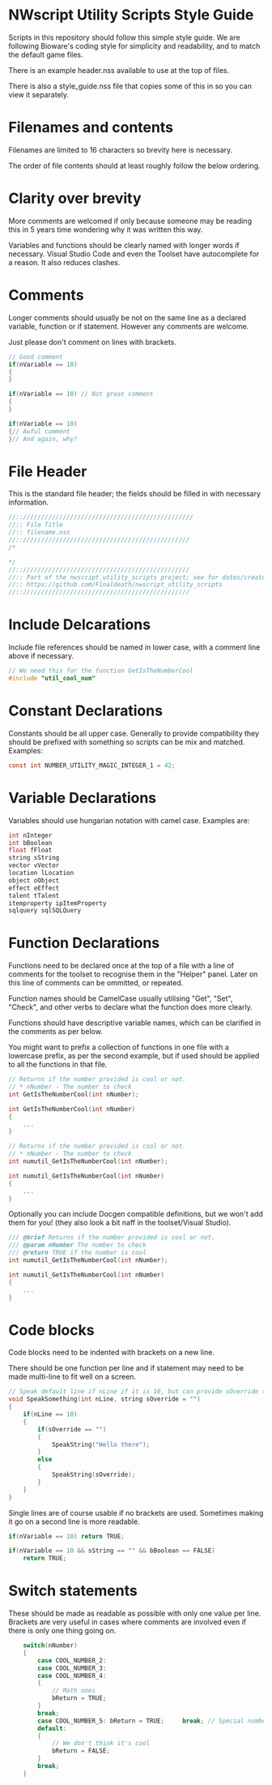 # NWscript Utility Scripts Style Guide
Scripts in this repository should follow this simple style guide. We are following Bioware's coding style for simplicity and readability, and to match the default game files.

There is an example header.nss available to use at the top of files.

There is also a style_guide.nss file that copies some of this in so you can view it separately.

# Filenames and contents

Filenames are limited to 16 characters so brevity here is necessary.

The order of file contents should at least roughly follow the below ordering.

# Clarity over brevity

More comments are welcomed if only because someone may be reading this in 5 years time wondering why it was written this way.

Variables and functions should be clearly named with longer words if necessary. Visual Studio Code and even the Toolset have autocomplete for a reason. It also reduces clashes.

# Comments

Longer comments should usually be not on the same line as a declared variable, function or if statement. However any comments are welcome.

Just please don't comment on lines with brackets.

```c
// Good comment
if(nVariable == 10)
{
}

if(nVariable == 10) // Not great comment
{
}

if(nVariable == 10)
{// Awful comment
}// And again, why?
```

# File Header

This is the standard file header; the fields should be filled in with necessary information.

```c
//::///////////////////////////////////////////////
//:: File Title
//:: filename.nss
//:://////////////////////////////////////////////
/*

*/
//:://////////////////////////////////////////////
//:: Part of the nwscript_utility_scripts project; see for dates/creator info
//:: https://github.com/Finaldeath/nwscript_utility_scripts
//:://////////////////////////////////////////////
```

# Include Delcarations

Include file references should be named in lower case, with a comment line above if necessary.

```c
// We need this for the function GetIsTheNumberCool
#include "util_cool_num"
```

# Constant Declarations

Constants should be all upper case. Generally to provide compatibility they should be prefixed with something so scripts can be mix and matched. Examples:

```c
const int NUMBER_UTILITY_MAGIC_INTEGER_1 = 42;
```

# Variable Declarations

Variables should use hungarian notation with camel case. Examples are:

```c
int nInteger
int bBoolean
float fFloat
string sString
vector vVector
location lLocation
object oObject
effect eEffect
talent tTalent
itemproperty ipItemProperty
sqlquery sqlSQLQuery
```

# Function Declarations

Functions need to be declared once at the top of a file with a line of comments for the toolset to recognise them in the "Helper" panel. Later on this line of comments can be ommitted, or repeated.

Function names should be CamelCase usually utilising "Get", "Set", "Check", and other verbs to declare what the function does more clearly.

Functions should have descriptive variable names, which can be clarified in the comments as per below.

You might want to prefix a collection of functions in one file with a lowercase prefix, as per the second example, but if used should be applied to all the functions in that file.

```c
// Returns if the number provided is cool or not.
// * nNumber - The number to check
int GetIsTheNumberCool(int nNumber);

int GetIsTheNumberCool(int nNumber)
{
	...
}

// Returns if the number provided is cool or not.
// * nNumber - The number to check
int numutil_GetIsTheNumberCool(int nNumber);

int numutil_GetIsTheNumberCool(int nNumber)
{
	...
}
```

Optionally you can include Docgen compatible definitions, but we won't add them for you! (they also look a bit naff in the toolset/Visual Studio).

```c
/// @brief Returns if the number provided is cool or not.
/// @param nNumber The number to check
/// @return TRUE if the number is cool
int numutil_GetIsTheNumberCool(int nNumber);

int numutil_GetIsTheNumberCool(int nNumber)
{
	...
}
```

# Code blocks

Code blocks need to be indented with brackets on a new line.

There should be one function per line and if statement may need to be made multi-line to fit well on a screen.

```c
// Speak default line if nLine if it is 10, but can provide sOverride to override it
void SpeakSomething(int nLine, string sOverride = "")
{
	if(nLine == 10)
	{
		if(sOverride == "")
		{
			SpeakString("Hello there");
		}
		else
		{
			SpeakString(sOverride);
		}
	}
}
```

Single lines are of course usable if no brackets are used. Sometimes making it go on a second line is more readable.

```c
if(nVariable == 10) return TRUE;

if(nVariable == 10 && sString == "" && bBoolean == FALSE)
	return TRUE;
```

# Switch statements

These should be made as readable as possible with only one value per line. Brackets are very useful in cases where comments are involved even if there is only one thing going on.

```c
    switch(nNumber)
    {
        case COOL_NUMBER_2:
        case COOL_NUMBER_3:
        case COOL_NUMBER_4:
        {
            // Math ones
            bReturn = TRUE;
        }
        break;
        case COOL_NUMBER_5: bReturn = TRUE;     break; // Special number 5
        default:
        {
			// We don't think it's cool
            bReturn = FALSE;
        }
        break;
    }
```

